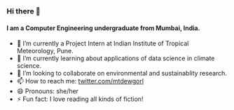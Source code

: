 ### Hi there 👋

#### I am a Computer Engineering undergraduate from Mumbai, India.

- 🔭 I’m currently a Project Intern at Indian Institute of Tropical Meteorology, Pune.
- 🌱 I’m currently learning about applications of data science in climate science.
- 👯 I’m looking to collaborate on environmental and sustainablity research. 
- 📫 How to reach me: [twitter.com/mtdewgorl](https://twitter.com/mtdewgorl) 
- 😄 Pronouns: she/her
- ⚡ Fun fact: I love reading all kinds of fiction!
